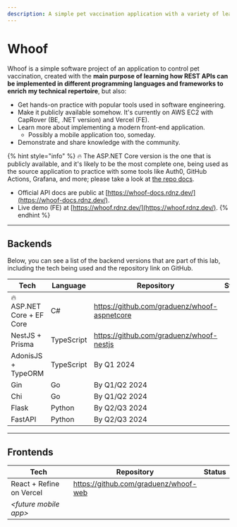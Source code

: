 ```yaml
---
description: A simple pet vaccination application with a variety of learning purposes
---
```


# Whoof

Whoof is a simple software project of an application to control pet vaccination, created with the **main purpose of learning how REST APIs can be implemented in different programming languages and frameworks to enrich my technical repertoire**, but also:

* Get hands-on practice with popular tools used in software engineering.
* Make it publicly available somehow. It's currently on AWS EC2 with CapRover (BE, .NET version) and Vercel (FE).
* Learn more about implementing a modern front-end application.
  * Possibly a mobile application too, someday.
* Demonstrate and share knowledge with the community.

{% hint style="info" %}
:fire: The ASP.NET Core version is the one that is publicly available, and it's likely to be the most complete one, being used as the source application to practice with some tools like Auth0, GitHub Actions, Grafana, and more; please take a look at [the repo docs](https://github.com/graduenz/whoof-aspnetcore/).



* Official API docs are public at [https://whoof-docs.rdnz.dev/](https://whoof-docs.rdnz.dev/).
* Live demo (FE) at [https://whoof.rdnz.dev/](https://whoof.rdnz.dev/).
{% endhint %}

***

## Backends

Below, you can see a list of the backend versions that are part of this lab, including the tech being used and the repository link on GitHub.

<table><thead><tr><th width="252">Tech</th><th width="121.33333333333331">Language</th><th width="250">Repository</th><th data-type="select">Status</th></tr></thead><tbody><tr><td><span data-gb-custom-inline data-tag="emoji" data-code="1f525">🔥</span> ASP.NET Core + EF Core</td><td>C#</td><td><a href="https://github.com/graduenz/whoof-aspnetcore">https://github.com/graduenz/whoof-aspnetcore</a></td><td></td></tr><tr><td>NestJS + Prisma</td><td>TypeScript</td><td><a href="https://github.com/graduenz/whoof-nestjs">https://github.com/graduenz/whoof-nestjs</a></td><td></td></tr><tr><td>AdonisJS + TypeORM</td><td>TypeScript</td><td>By Q1 2024</td><td></td></tr><tr><td>Gin</td><td>Go</td><td>By Q1/Q2 2024</td><td></td></tr><tr><td>Chi</td><td>Go</td><td>By Q1/Q2 2024</td><td></td></tr><tr><td>Flask</td><td>Python</td><td>By Q2/Q3 2024</td><td></td></tr><tr><td>FastAPI</td><td>Python</td><td>By Q2/Q3 2024</td><td></td></tr></tbody></table>

***

## Frontends

<table><thead><tr><th width="385">Tech</th><th width="258">Repository</th><th data-type="select">Status</th></tr></thead><tbody><tr><td>React + Refine on Vercel</td><td><a href="https://github.com/graduenz/whoof-web">https://github.com/graduenz/whoof-web</a></td><td></td></tr><tr><td><em>&#x3C;future mobile app></em></td><td></td><td></td></tr></tbody></table>

